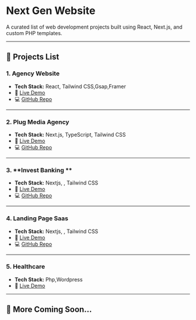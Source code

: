 # Next Gen Website

A curated list of web development projects built using React, Next.js, and custom PHP templates.

---

## 📘 Projects List

### 1. **Agency Website**
- **Tech Stack:** React, Tailwind CSS,Gsap,Framer
- 🔗 [Live Demo](https://modern-agency-website-wheat.vercel.app/)
- 💻 [GitHub Repo](https://github.com/rasso7/Modern_Agency_Website)

---

### 2. **Plug Media Agency**
- **Tech Stack:** Next.js, TypeScript, Tailwind CSS
- 🔗 [Live Demo](https://plud-media.vercel.app/)
- 💻 [GitHub Repo](https://github.com/rasso7/Plud-media)

---

### 3. **Invest Banking **
- **Tech Stack:** Nextjs, , Tailwind CSS
- 🔗 [Live Demo](https://invest-banking-website.vercel.app/)
- 💻 [GitHub Repo](https://github.com/rasso7/Invest-banking-Website)

---
### 4. **Landing Page Saas**
- **Tech Stack:** Nextjs, , Tailwind CSS
- 🔗 [Live Demo](https://next15saaskit.netlify.app/)
- 💻 [GitHub Repo](https://github.com/rasso7/Next.js-15-Saas-Starter)

---

### 5. **Healthcare**
- **Tech Stack:** Php,Wordpress
- 🔗 [Live Demo](https://clinknp.com/)

---



## 🚀 More Coming Soon...


